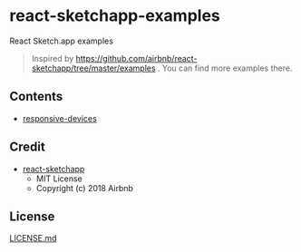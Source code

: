 # react-sketchapp-examples
React Sketch.app examples

> Inspired by https://github.com/airbnb/react-sketchapp/tree/master/examples . You can find more examples there.

## Contents

- [responsive-devices](./tree/master/responsive-devices)

## Credit
  - [react-sketchapp](https://github.com/airbnb/react-sketchapp)
    - MIT License
    - Copyright (c) 2018 Airbnb

## License

[LICENSE.md](./LICENSE.md)
